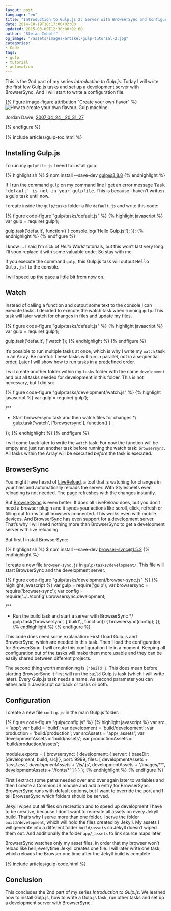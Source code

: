 ```yaml
---
layout: post
language: "en"
title: "Introduction to Gulp.js 2: Server with BrowserSync and Configuration"
date: 2014-10-19T10:17:00+02:00
updated: 2015-03-09T12:30:00+02:00
author: "Stefan Imhoff"
og_image: "/assets/images/artikel/gulp-tutorial-2.jpg"
categories:
- Code
tags:
- gulp
- tutorial
- automation
---
```


This is the 2nd part of my series *Introduction to Gulp.js*. Today I will write the first few Gulp.js tasks and set up a development server with BrowserSync. And I will start to write a configuration file.

{% figure image-figure attribution "Create your own flavor" %}
<img src="{{ site.url }}/assets/images/artikel/gulp-tutorial-2.jpg" alt="How to create your own flavour. Gulp machine.">
<p class="attribution-text"><i class="icon-cc"></i> Jordan Dawe, <a href="https://www.flickr.com/photos/freedryk/477742788">2007_04_24__20_31_27</a></p>
{% endfigure %}

{% include articles/gulp-toc.html %}

## Installing Gulp.js
To run my `gulpfile.js` I need to install gulp:

{% highlight sh %}
$ npm install --save-dev gulp@3.8.8
{% endhighlight %}

If I run the command `gulp` on my command line I get an error message <samp>Task 'default' is not in your gulpfile</samp>. This is because I haven’t written a gulp task until now.

I create inside the `gulp/tasks` folder a file `default.js` and write this code:

{% figure code-figure "gulp/tasks/default.js" %}
{% highlight javascript %}
var gulp = require('gulp');

gulp.task('default', function() {
  console.log('Hello Gulp.js!');
});
{% endhighlight %}
{% endfigure %}

I know … I said I’m sick of *Hello World* tutorials, but this won’t last very long. I’ll soon replace it with some valuable code. So stay with me.

If you execute the command `gulp`, this Gulp.js task will output <samp>Hello Gulp.js!</samp> to the console.

I will speed up the pace a little bit from now on.

## Watch
Instead of calling a function and output some text to the console I can execute tasks. I decided to execute the watch task when running `gulp`. This task will later watch for changes in files and update my files.

{% figure code-figure "gulp/tasks/default.js" %}
{% highlight javascript %}
var gulp = require('gulp');

gulp.task('default', ['watch']);
{% endhighlight %}
{% endfigure %}

It’s possible to run multiple tasks at once, which is why I write my `watch` task in an Array. Be careful: These tasks will run in parallel, not in a sequential order. Later I will show how to run tasks in a predefined order.

I will create another folder within my `tasks` folder with the name `development` and put all tasks needed for development in this folder. This is not necessary, but I did so:

{% figure code-figure "gulp/tasks/development/watch.js" %}
{% highlight javascript %}
var gulp = require('gulp');

/**
 * Start browsersync task and then watch files for changes
 */
gulp.task('watch', ['browsersync'], function() {

});
{% endhighlight %}
{% endfigure %}

I will come back later to write the `watch` task. For now the function will be empty and just run another task before running the watch task: `browsersync`. All tasks within the Array will be executed *before* the task is executed.

## BrowserSync
You might have heard of [LiveReload](http://livereload.com/), a tool that is watching for changes in your files and automatically reloads the server. With Stylesheets even reloading is not needed. The page refreshes with the changes instantly.

But [BrowserSync](http://www.browsersync.io/) is even better: It does all LiveReload does, but you don’t need a browser plugin and it syncs your actions like scroll, click, refresh or filling out forms to all browsers connected. This works even with mobile devices. And BrowserSync has even support for a development server. That’s why I will need nothing more than BrowserSync to get a development server with live reloading.

But first I install BrowserSync:

{% highlight sh %}
$ npm install --save-dev browser-sync@1.5.2
{% endhighlight %}

I create a new file `browser-sync.js` in `gulp/tasks/development/`. This file will start BrowserSync and the development server.

{% figure code-figure "gulp/tasks/development/browser-sync.js" %}
{% highlight javascript %}
var gulp        = require('gulp');
var browsersync = require('browser-sync');
var config      = require('../../config').browsersync.development;

/**
 * Run the build task and start a server with BrowserSync
 */
gulp.task('browsersync', ['build'], function() {
  browsersync(config);
});
{% endhighlight %}
{% endfigure %}

This code does need some explanation: First I load Gulp.js and BrowserSync, which are needed in this task. Then I load the configuration for BrowserSync. I will create this configuration file in a moment. Keeping all configuration out of the tasks will make them more usable and they can be easily shared between different projects.

The second thing worth mentioning is `['build']`. This does mean before starting BrowserSync it first will run the `build` Gulp.js task (which I will write later). Every Gulp.js task needs a name. As second parameter you can either add a JavaScript callback or tasks or both.

## Configuration
I create a new file `config.js` in the main Gulp.js folder:

{% figure code-figure "gulp/config.js" %}
{% highlight javascript %}
var src               = 'app';
var build             = 'build';
var development       = 'build/development';
var production        = 'build/production';
var srcAssets         = 'app/_assets';
var developmentAssets = 'build/assets';
var productionAssets  = 'build/production/assets';

module.exports = {
  browsersync: {
    development: {
      server: {
        baseDir: [development, build, src]
      },
      port: 9999,
      files: [
        developmentAssets + '/css/*.css',
        developmentAssets + '/js/*.js',
        developmentAssets + '/images/**',
        developmentAssets + '/fonts/*'
      ]
    }
  }
};
{% endhighlight %}
{% endfigure %}

First I extract some paths needed over and over again later to variables and then I create a CommonJS module and add a entry for BrowserSync. BrowserSync runs with default options, but I want to override the port and I tell BrowserSync which folders should be served.

Jekyll wipes out all files on recreation and to speed up development I have to be creative, because I don’t want to recreate all assets on every Jekyll build. That’s why I serve more than one folder. I serve the folder `build/development`, which will hold the files created by Jekyll. My assets I will generate into a different folder `build/assets` so Jekyll doesn’t wiped them out. And additionally the folder `app/_assets` to link source maps later.

BrowserSync watches only my asset files, in order that my browser won’t reload like hell, everytime Jekyll creates one file. I will later write one task, which reloads the Browser one time after the Jekyll build is complete.

{% include articles/gulp-code.html %}

## Conclusion
This concludes the 2nd part of my series *Introduction to Gulp.js*. We learned how to install Gulp.js, how to write a Gulp.js task, run other tasks and set up a development server with BrowserSync.
